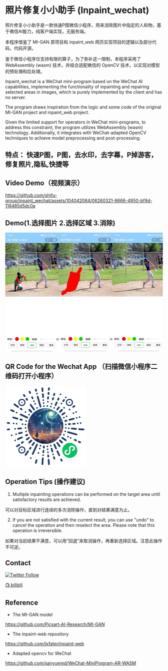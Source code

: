 # 照片修复小小助手 (Inpaint_wechat)
照片修复小小助手是一款快速P图微信小程序，用来消除图片中指定的人和物，基于微信AI能力，纯客户端实现，无服务端。


本程序借鉴了 MI-GAN 原项目和 inpaint_web 网页实现项目的逻辑以及部分代码，代码开源。

鉴于微信小程序仅支持有限的算子，为了弥补这一限制，本程序采用了 WebAssembly (wasm) 技术，并结合适配微信的 OpenCV 技术，以实现对模型的预处理和后处理。

Inpaint_wechat is a WeChat mini-program based on the WeChat AI capabilities, implementing the functionality of inpainting and repairing selected areas in images,  which is purely implemented by the client and has no server.


The program draws inspiration from the logic and some code of the original MI-GAN project and inpaint_web project.

Given the limited support for operators in WeChat mini-programs, to address this constraint, the program utilizes WebAssembly (wasm) technology. 
Additionally, it integrates with WeChat-adapted OpenCV techniques to achieve model preprocessing and post-processing. 

## 特点： 快速P图，P图，去水印，去字幕，P掉游客，修复照片,隐私,快捷等

## Video Demo（视频演示）


https://github.com/shifu-group/inpaint_wechat/assets/104042064/06260321-8666-4950-bf9d-116485d5dc0a


## Demo(1.选择图片  2.选择区域  3.消除)
![照片修复小助手](media/merge.jpg)
## QR Code for the Wechat App （扫描微信小程序二维码打开小程序）
![照片修复小助手](images/mini_code.jpg)

## Operation Tips (操作建议)

1. Multiple inpainting operations can be performed on the target area until satisfactory results are achieved.

可以对目标区域进行连续的多次消除操作，直到对结果满意为止。

2. If you are not satisfied with the current result, you can use "undo" to cancel the operation and then reselect the area. 
Please note that this operation is irreversible.

如果对当前结果不满意，可以用“回退”来取消操作，再重新选择区域。注意此操作不可逆。

## Contact

[![Twitter Follow](https://img.shields.io/twitter/follow/zhiyuan?style=social)](https://x.com/zhiyuan54030554)

[📺 bilibili](https://space.bilibili.com/2031846058)

## Reference

- The MI-GAN model

https://github.com/Picsart-AI-Research/MI-GAN

- The inpaint-web repository

https://github.com/lxfater/inpaint-web

- Adapted opencv for WeChat

https://github.com/sanyuered/WeChat-MiniProgram-AR-WASM
